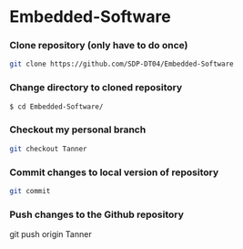 # Embedded-Software

### Clone repository (only have to do once)
```sh
git clone https://github.com/SDP-DT04/Embedded-Software
```

### Change directory to cloned repository
```sh
$ cd Embedded-Software/
```

### Checkout my personal branch
```sh
git checkout Tanner
```

### Commit changes to local version of repository
```sh
git commit
```

### Push changes to the Github repository
git push origin Tanner
